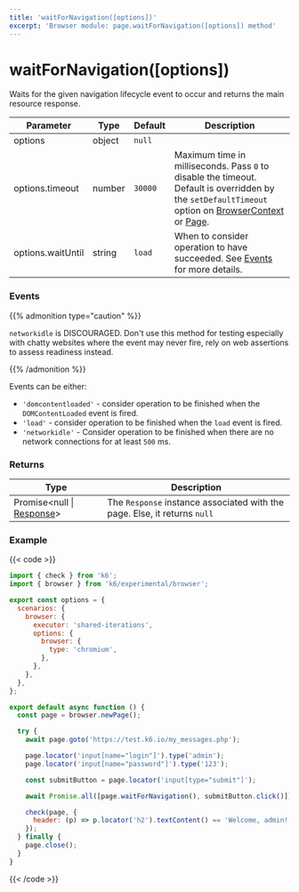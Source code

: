 ```yaml
---
title: 'waitForNavigation([options])'
excerpt: 'Browser module: page.waitForNavigation([options]) method'
---
```


# waitForNavigation([options])

Waits for the given navigation lifecycle event to occur and returns the main resource response.

<TableWithNestedRows>

| Parameter         | Type   | Default | Description                                                                                                                                                                                                                                                                                                                                   |
| ----------------- | ------ | ------- | --------------------------------------------------------------------------------------------------------------------------------------------------------------------------------------------------------------------------------------------------------------------------------------------------------------------------------------------- |
| options           | object | `null`  |                                                                                                                                                                                                                                                                                                                                               |
| options.timeout   | number | `30000` | Maximum time in milliseconds. Pass `0` to disable the timeout. Default is overridden by the `setDefaultTimeout` option on [BrowserContext](https://grafana.com/docs/k6/<K6_VERSION>/javascript-api/k6-experimental/browser/browsercontext/) or [Page](https://grafana.com/docs/k6/<K6_VERSION>/javascript-api/k6-experimental/browser/page/). |
| options.waitUntil | string | `load`  | When to consider operation to have succeeded. See [Events](#events) for more details.                                                                                                                                                                                                                                                         |

</TableWithNestedRows>

### Events

{{% admonition type="caution" %}}

`networkidle` is DISCOURAGED. Don't use this method for testing especially with chatty websites where the event may never fire, rely on web assertions to assess readiness instead.

{{% /admonition %}}

Events can be either:

- `'domcontentloaded'` - consider operation to be finished when the `DOMContentLoaded` event is fired.
- `'load'` - consider operation to be finished when the `load` event is fired.
- `'networkidle'` - Consider operation to be finished when there are no network connections for at least `500` ms.

### Returns

| Type                                                                                                                   | Description                                                               |
| ---------------------------------------------------------------------------------------------------------------------- | ------------------------------------------------------------------------- |
| Promise<null \| [Response](https://grafana.com/docs/k6/<K6_VERSION>/javascript-api/k6-experimental/browser/response/)> | The `Response` instance associated with the page. Else, it returns `null` |

### Example

{{< code >}}

```javascript
import { check } from 'k6';
import { browser } from 'k6/experimental/browser';

export const options = {
  scenarios: {
    browser: {
      executor: 'shared-iterations',
      options: {
        browser: {
          type: 'chromium',
        },
      },
    },
  },
};

export default async function () {
  const page = browser.newPage();

  try {
    await page.goto('https://test.k6.io/my_messages.php');

    page.locator('input[name="login"]').type('admin');
    page.locator('input[name="password"]').type('123');

    const submitButton = page.locator('input[type="submit"]');

    await Promise.all([page.waitForNavigation(), submitButton.click()]);

    check(page, {
      header: (p) => p.locator('h2').textContent() == 'Welcome, admin!',
    });
  } finally {
    page.close();
  }
}
```

{{< /code >}}

